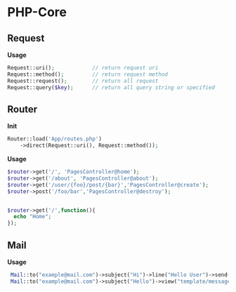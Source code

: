 # PHP-Core

## Request
**Usage**
```php
Request::uri();            // return request uri
Request::method();         // return request method
Request::request();        // return all request
Request::query($key);      // return all query string or specified
```

## Router
**Init**
```php
Router::load('App/routes.php')
    ->direct(Request::uri(), Request::method());
```

**Usage**
```php
$router->get('/', 'PagesController@home');
$router->get('/about', 'PagesController@about');
$router->get('/user/{foo}/post/{bar}','PagesController@create');
$router->post('/foo/bar','PagesController@destroy');


$router->get('/',function(){
  echo "Home";
});
```

## Mail
**Usage**
```php
 Mail::to("example@mail.com")->subject("Hi")->line("Hello User")->send();
 Mail::to("example@mail.com")->subject("Hello")->view("template/message")->send();
 ```
